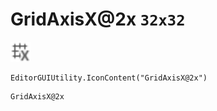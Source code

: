 # GridAxisX@2x `32x32`
<img src="/img/GridAxisX.png" width=32 height=32>

``` CSharp
EditorGUIUtility.IconContent("GridAxisX@2x")
```
```
GridAxisX@2x
```
